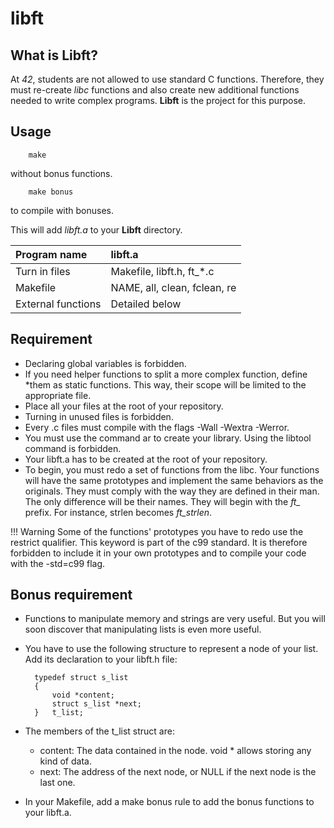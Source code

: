 # libft

## What is Libft?

At _42_, students are not allowed to use standard C functions. Therefore, they must re-create _libc_ functions and also create new additional functions needed to write complex programs. __Libft__ is the project for this purpose.

## Usage

		make
without bonus functions.

		make bonus
to compile with bonuses.

This will add _libft.a_ to your __Libft__ directory.

| Program name | libft.a |
| :--- | :--- |
| Turn in files | Makefile, libft.h, ft_*.c |
| Makefile | NAME, all, clean, fclean, re |
| External functions | Detailed below |

## Requirement
* Declaring global variables is forbidden.
* If you need helper functions to split a more complex function, define *them as static functions. This way, their scope will be limited to the appropriate file.
* Place all your files at the root of your repository.
* Turning in unused files is forbidden.
* Every .c files must compile with the flags -Wall -Wextra -Werror.
* You must use the command ar to create your library. Using the libtool command is forbidden.
* Your libft.a has to be created at the root of your repository.
* To begin, you must redo a set of functions from the libc. Your functions will have the same prototypes and implement the same behaviors as the originals. They must comply with the way they are defined in their man. The only difference will be their names. They will begin with the _ft\__ prefix. For instance, strlen becomes _ft\_strlen_.

!!! Warning
 Some of the functions' prototypes you have to redo use the restrict qualifier. This keyword is part of the c99 standard. It is therefore forbidden to include it in your own prototypes and to compile your code with the -std=c99 flag.

## Bonus requirement
* Functions to manipulate memory and strings are very useful. But you will soon discover that manipulating lists is even more useful. 
* You have to use the following structure to represent a node of your list. Add its declaration to your libft.h file:

		typedef struct s_list
		{
			void *content;
			struct s_list *next;
		}	t_list;

* The members of the t_list struct are:
	* content: The data contained in the node. void * allows storing any kind of data.
	* next: The address of the next node, or NULL if the next node is the last one.
* In your Makefile, add a make bonus rule to add the bonus functions to your libft.a.